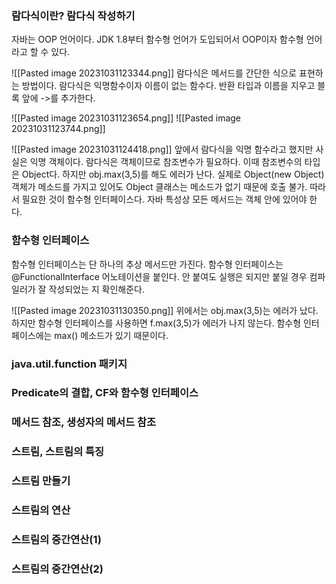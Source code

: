 ### 람다식이란? 람다식 작성하기
자바는 OOP 언어이다. 
JDK 1.8부터 함수형 언어가 도입되어서 OOP이자 함수형 언어라고 할 수 있다.

![[Pasted image 20231031123344.png]]
람다식은 메서드를 간단한 식으로 표현하는 방법이다. 
람다식은 익명함수이자 이름이 없는 함수다. 
반환 타입과 이름을 지우고 블록 앞에 ->를 추가한다. 

![[Pasted image 20231031123654.png]]
![[Pasted image 20231031123744.png]]

![[Pasted image 20231031124418.png]]
앞에서 람다식을 익명 함수라고 했지만 사실은 익명 객체이다. 
람다식은 객체이므로 참조변수가 필요하다. 이때 참조변수의 타입은 Object다. 
하지만 obj.max(3,5)를 해도 에러가 난다. 
실제로 Object(new Object) 객체가 메소드를 가지고 있어도 Object 클래스는 메소드가 없기 때문에 호출 불가.
따라서 필요한 것이 함수형 인터페이스다. 
자바 특성상 모든 메서드는 객체 안에 있어야 한다. 

### 함수형 인터페이스
함수형 인터페이스는 단 하나의 추상 메서드만 가진다.
함수형 인터페이스는 @FunctionalInterface 어노테이션을 붙인다.
안 붙여도 실행은 되지만 붙일 경우 컴파일러가 잘 작성되었는 지 확인해준다.

![[Pasted image 20231031130350.png]]
위에서는 obj.max(3,5)는 에러가 났다. 하지만 함수형 인터페이스를 사용하면 f.max(3,5)가 에러가 나지 않는다. 함수형 인터페이스에는 max() 메소드가 있기 때문이다. 


### java.util.function 패키지
### Predicate의 결합, CF와 함수형 인터페이스
### 메서드 참조, 생성자의 메서드 참조
### 스트림, 스트림의 특징
### 스트림 만들기
### 스트림의 연산
### 스트림의 중간연산(1)
### 스트림의 중간연산(2)